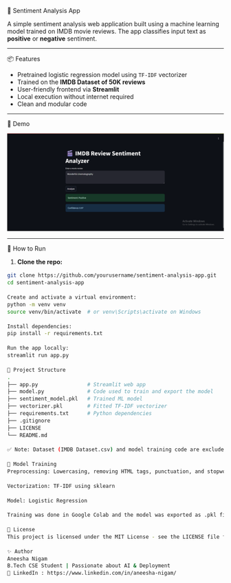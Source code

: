 🎯 Sentiment Analysis App

A simple sentiment analysis web application built using a machine learning model trained on IMDB movie reviews. The app classifies input text as **positive** or **negative** sentiment.

---

📦 Features

- Pretrained logistic regression model using `TF-IDF` vectorizer
- Trained on the **IMDB Dataset of 50K reviews**
- User-friendly frontend via **Streamlit**
- Local execution without internet required
- Clean and modular code

---

🧪 Demo

![alt text](image.png)

---

🚀 How to Run

1. **Clone the repo:**

```bash
git clone https://github.com/yourusername/sentiment-analysis-app.git
cd sentiment-analysis-app

Create and activate a virtual environment:
python -m venv venv
source venv/bin/activate  # or venv\Scripts\activate on Windows

Install dependencies:
pip install -r requirements.txt

Run the app locally:
streamlit run app.py

📁 Project Structure
.
├── app.py                # Streamlit web app
├── model.py              # Code used to train and export the model
├── sentiment_model.pkl   # Trained ML model
├── vectorizer.pkl        # Fitted TF-IDF vectorizer
├── requirements.txt      # Python dependencies
├── .gitignore
├── LICENSE
└── README.md

✅ Note: Dataset (IMDB Dataset.csv) and model training code are excluded from deployment for size and reproducibility reasons.

🧠 Model Training
Preprocessing: Lowercasing, removing HTML tags, punctuation, and stopwords

Vectorization: TF-IDF using sklearn

Model: Logistic Regression

Training was done in Google Colab and the model was exported as .pkl files

📄 License
This project is licensed under the MIT License - see the LICENSE file for details.

✨ Author
Aneesha Nigam
B.Tech CSE Student | Passionate about AI & Deployment
🔗 LinkedIn : https://www.linkedin.com/in/aneesha-nigam/


